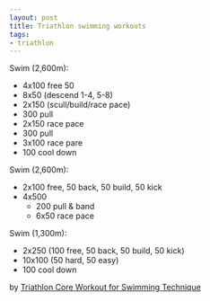 ```yaml
---
layout: post
title: Triathlon swimming workouts
tags:
- triathlon
---
```


Swim (2,600m):
- 4x100 free 50
- 8x50 (descend 1-4, 5-8)
- 2x150 (scull/build/race pace)
- 300 pull
- 2x150 race pace
- 300 pull
- 3x100 race pare
- 100 cool down



Swim (2,600m):
- 2x100 free, 50 back, 50 build, 50 kick
- 4x500
  - 200 pull & band
  - 6x50 race pace



Swim (1,300m):
- 2x250 (100 free, 50 back, 50 build, 50 kick)
- 10x100 (50 hard, 50 easy)
- 100 cool down


by [Triathlon Core Workout for Swimming Technique](https://www.youtube.com/watch?v=uEHbwohWGvo)
